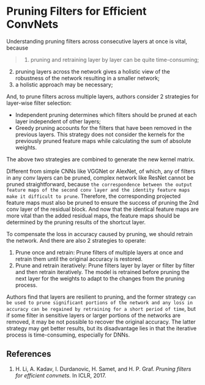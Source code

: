 # Pruning Filters for Efficient ConvNets

Understanding pruning filters across consecutive layers at once is vital, because 

>1. pruning and retraining layer by layer can be quite time-consuming; 
2. pruning layers across the network gives a holistic view of the robustness of the network resulting in a smaller network;
3. a holistic approach may be necessary;

And, to prune filters across multiple layers, authors consider 2 strategies for layer-wise filter selection:

* Independent pruning determines which filters should be pruned at each layer independent of other layers;
* Greedy pruning accounts for the filters that have been removed in the previous layers. This strategy does not consider the kernels for the previously pruned feature maps while calculating the sum of absolute weights.

The above two strategies are combined to generate the new kernel matrix.

Different from simple CNNs like VGGNet or AlexNet, of which, any of filters in any conv layers can be pruned, complex network like ResNet cannot be pruned straightforward, because `the correspondence between the output feature maps of the second conv layer and the identity feature maps make it difficult to prune`. Therefore, the corresponding projected feature maps must also be pruned to ensure the success of pruning the 2nd conv layer of the residual block. And now that the identical feature maps are more vital than the added residual maps, the feature maps should be determined by the pruning results of the shortcut layer.

To compensate the loss in accuracy caused by pruning, we should retrain the network. And there are also 2 strategies to operate:

1. Prune once and retrain: Prune filters of multiple layers at once and retrain them until the original accuracy is restored.
2. Prune and retrain iteratively: Prune filters layer by layer or filter by filter and then retrain iteratively. The model is retrained before pruning the next layer for the weights to adapt to the changes from the pruning process.

Authors find that layers are resilient to pruning, and the former strategy `can be used to prune significant portions of the network and any loss in accuracy can be regained by retraining for a short period of time`, but if some filter in sensitive layers or larger portions of the networks are removed, it may be not possible to recover the original accuracy. The latter strategy may get better results, but its disadvantage lies in that the iterative process is time-consuming, especially for DNNs.

## References
1. H. Li, A. Kadav, I. Durdanovic, H. Samet, and H. P. Graf. *Pruning filters for efficient convnets.* In ICLR, 2017.